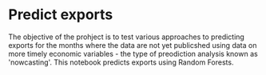 # Predict exports
The objective of the prohject is to test various approaches to predicting exports for the months where the data are not yet publicshed using data on more timely economic variables - the type of preodiction analysis known as 'nowcasting'. This notebook predicts exports using Random Forests. 
